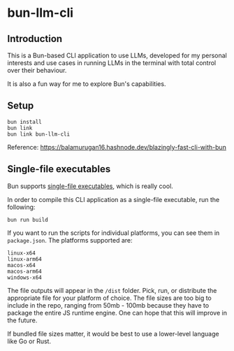 # bun-llm-cli

## Introduction

This is a Bun-based CLI application to use LLMs, developed for my personal interests and use cases in running LLMs in the terminal with total control over their behaviour.

It is also a fun way for me to explore Bun's capabilities.

## Setup

```
bun install
bun link
bun link bun-llm-cli
```

Reference: https://balamurugan16.hashnode.dev/blazingly-fast-cli-with-bun

## Single-file executables

Bun supports [single-file executables](https://bun.sh/docs/bundler/executables), which is really cool.

In order to compile this CLI application as a single-file executable, run the following:

`bun run build`

If you want to run the scripts for individual platforms, you can see them in `package.json`. The platforms supported are:

```
linux-x64
linux-arm64
macos-x64
macos-arm64
windows-x64
```

The file outputs will appear in the `/dist` folder. Pick, run, or distribute the appropriate file for your platform of choice. The file sizes are too big to include in the repo, ranging from 50mb - 100mb because they have to package the entire JS runtime engine. One can hope that this will improve in the future.

If bundled file sizes matter, it would be best to use a lower-level language like Go or Rust.
